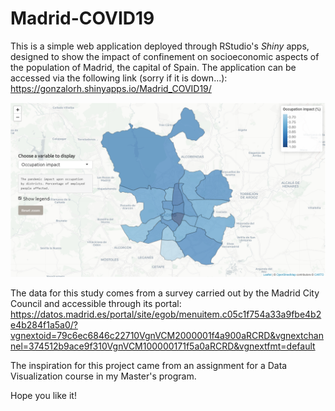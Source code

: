 # Madrid-COVID19

This is a simple web application deployed through RStudio's *Shiny* apps, designed to show the impact of confinement on socioeconomic aspects of the population of Madrid, the capital of Spain. The application can be accessed via the following link (sorry if it is down...):  https://gonzalorh.shinyapps.io/Madrid_COVID19/  

![Interactive map in the web app](interactive_map.png)

The data for this study comes from a survey carried out by the Madrid City Council and accessible through its portal: https://datos.madrid.es/portal/site/egob/menuitem.c05c1f754a33a9fbe4b2e4b284f1a5a0/?vgnextoid=79c6ec6846c22710VgnVCM2000001f4a900aRCRD&vgnextchannel=374512b9ace9f310VgnVCM100000171f5a0aRCRD&vgnextfmt=default

The inspiration for this project came from an assignment for a Data Visualization course in my Master's program.

Hope you like it!
